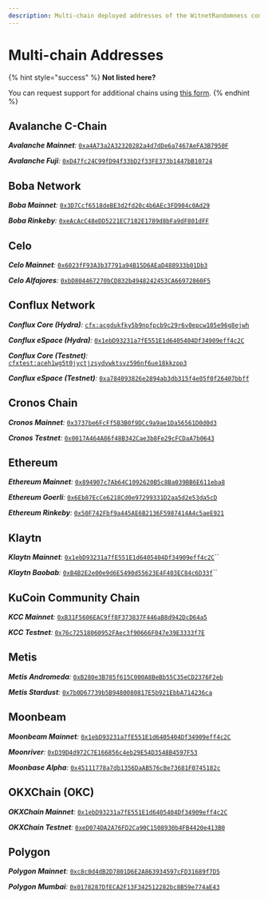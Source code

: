 ```yaml
---
description: Multi-chain deployed addresses of the WitnetRandomness contract.
---
```


# Multi-chain Addresses

{% hint style="success" %}
**Not listed here?**

You can request support for additional chains using [this form](https://tally.so/r/wMZDAn).
{% endhint %}

## Avalanche C-Chain

_**Avalanche Mainnet**:_ [`0xa4A73a2A32320282a4d7dDe6a7467AeFA3B7950F`](https://snowtrace.io/address/0xa4A73a2A32320282a4d7dDe6a7467AeFA3B7950F#readContract)

_**Avalanche Fuji**:_ [`0xD47fc24C99fD94f33bD2f33FE373b1447bB10724`](https://testnet.snowtrace.io/address/0xD47fc24C99fD94f33bD2f33FE373b1447bB10724#readContract)

## Boba Network

_**Boba Mainnet**:_ [`0x3D7Ccf6518deBE3d2fd20c4b6AEc3FD904c0Ad29`](https://blockexplorer.boba.network/address/0x3D7Ccf6518deBE3d2fd20c4b6AEc3FD904c0Ad29)

_**Boba Rinkeby**:_ [`0xeAcAcC48eDD5221EC7182E1789d8bFa9dF801dFF`](https://blockexplorer.rinkeby.boba.network/address/0xeAcAcC48eDD5221EC7182E1789d8bFa9dF801dFF)

## Celo

_**Celo Mainnet**:_ [`0x6023fF93A3b37791a94B15D6AEaD488933b01Db3`](https://explorer.celo.org/address/0x6023fF93A3b37791a94B15D6AEaD488933b01Db3)

_**Celo Alfajores**:_ [`0xbD804467270bCD832b4948242453CA66972860F5`](https://alfajores-blockscout.celo-testnet.org/address/0xbD804467270bCD832b4948242453CA66972860F5)

## Conflux Network

_**Conflux Core (Hydra)**:_ [`cfx:acgdukfky5b9npfpcb9c29r6v0epcw105e96g8ejwh`](https://confluxscan.io/address/cfx:acgdukfky5b9npfpcb9c29r6v0epcw105e96g8ejwh)

_**Conflux eSpace (Hydra)**:_ [`0x1ebD93231a7fE551E1d6405404Df34909eff4c2C`](https://evm.confluxscan.net/address/0x1ebD93231a7fE551E1d6405404Df34909eff4c2C)

_**Conflux Core (Testnet)**:_ [`cfxtest:aceh1wg5t0jyctjzsydvwktsvz596nf6ue18kkzpp3`](https://testnet.confluxscan.io/address/cfxtest:aceh1wg5t0jyctjzsydvwktsvz596nf6ue18kkzpp3)

_**Conflux eSpace (Testnet)**:_ [`0xa784093826e2894ab3db315f4e05f0f26407bbff`](https://evmtestnet.confluxscan.net/address/0xa784093826e2894ab3db315f4e05f0f26407bbff)

## Cronos Chain

_**Cronos Mainnet**:_ [`0x3737be6FcFf5B3B0f9DCc9a9ae1Da56561D0d0d3`](https://cronoscan.com/address/0x3737be6FcFf5B3B0f9DCc9a9ae1Da56561D0d0d3)

_**Cronos Testnet**:_ [`0x0017A464A86f48B342Cae3b8Fe29cFCDaA7b0643`](https://cronos.org/explorer/testnet3/address/0x0017A464A86f48B342Cae3b8Fe29cFCDaA7b0643)

## Ethereum

_**Ethereum Mainnet**:_ [`0x894907c7Ab64C1092620B5c8Ba039BB6E611eba8`](https://etherscan.io/address/0x894907c7Ab64C1092620B5c8Ba039BB6E611eba8)

_**Ethereum Goerli**:_ [`0x6Eb87EcCe6218Cd0e97299331D2aa5d2e53da5cD`](https://goerli.etherscan.io/address/0x6Eb87EcCe6218Cd0e97299331D2aa5d2e53da5cD)

_**Ethereum Rinkeby**:_ [`0x50F742Fbf9a445AE6B2136F5987414A4c5aeE921`](https://rinkeby.etherscan.io/address/0x50F742Fbf9a445AE6B2136F5987414A4c5aeE921)

## Klaytn

_**Klaytn Mainnet**:_ [`0x1ebD93231a7fE551E1d6405404Df34909eff4c2C`](https://scope.klaytn.com/account/0x1ebD93231a7fE551E1d6405404Df34909eff4c2C)``

_**Klaytn Baobab**:_ [`0xB4B2E2e00e9d6E5490d55623E4F403EC84c6D33f`](contract-addresses.md#avalanche-c-chain)``

## KuCoin Community Chain

_**KCC Mainnet**:_ [`0xB31F5606EAC9ff8F373837F446aB8d942DcD64a5`](https://scan.kcc.io/address/0xB31F5606EAC9ff8F373837F446aB8d942DcD64a5)

_**KCC Testnet**:_ [`0x76c72518060952FAec3f90666F047e39E3333f7E`](https://scan-testnet.kcc.network/address/0x76c72518060952FAec3f90666F047e39E3333f7E)

## Metis

_**Metis Andromeda**:_ [`0xB280e3B785f615C000A8BeBb55C35eCD2376F2eb`](https://andromeda-explorer.metis.io/address/0xB280e3B785f615C000A8BeBb55C35eCD2376F2eb)

_**Metis Stardust**:_ [`0x7b0D67739b5B9480080817E5b921EbbA714236ca`](https://stardust-explorer.metis.io/address/0x7b0D67739b5B9480080817E5b921EbbA714236ca)

## Moonbeam

_**Moonbeam Mainnet**:_ [`0x1ebD93231a7fE551E1d6405404Df34909eff4c2C`](https://blockscout.moonbeam.network/address/0x1ebD93231a7fE551E1d6405404Df34909eff4c2C/read-contract)

_**Moonriver**:_ [`0xD39D4d972C7E166856c4eb29E54D3548B4597F53`](https://moonriver.moonscan.io/address/0xD39D4d972C7E166856c4eb29E54D3548B4597F53#readContract)

_**Moonbase Alpha**:_ [`0x45111778a7db1356DaAB576cBe73681F0745182c`](https://moonbase.moonscan.io/address/0x45111778a7db1356DaAB576cBe73681F0745182c#readContract)

## OKXChain (OKC)

_**OKXChain Mainnet**:_ [`0x1ebD93231a7fE551E1d6405404Df34909eff4c2C`](https://www.oklink.com/en/okc/address/0x1ebD93231a7fE551E1d6405404Df34909eff4c2C)

_**OKXChain Testnet**:_ [`0xeD074DA2A76FD2Ca90C1508930b4FB4420e413B0`](https://www.oklink.com/en/okc-test/address/0xeD074DA2A76FD2Ca90C1508930b4FB4420e413B0)

## Polygon

_**Polygon Mainnet**:_ [`0xc8c0d4dB2D7801D6E2A863934597cFD31689f7D5`](https://polygonscan.com/address/0xc8c0d4dB2D7801D6E2A863934597cFD31689f7D5)

_**Polygon Mumbai**:_ [`0x0178287DfECA2F13F342512282bc8B59e774aE43`](https://mumbai.polygonscan.com/address/0x0178287DfECA2F13F342512282bc8B59e774aE43)
